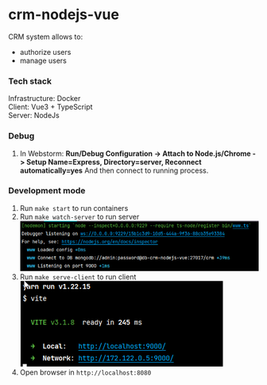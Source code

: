 # crm-nodejs-vue
CRM system allows to:  
 - authorize users
 - manage users

### Tech stack
Infrastructure: Docker  
Client: Vue3 + TypeScript  
Server: NodeJs  

### Debug
1. In Webstorm: **Run/Debug Configuration -> Attach to
   Node.js/Chrome -> Setup Name=Express, Directory=server, 
   Reconnect automatically=yes** And then connect to
   running process.

### Development mode
1. Run `make start` to run containers
2. Run `make watch-server` to run server
![img.png](/doc/pics/start-server.png)
3. Run `make serve-client` to run client
![img_1.png](/doc/pics/start-client.png)
4. Open browser in `http://localhost:8080`
